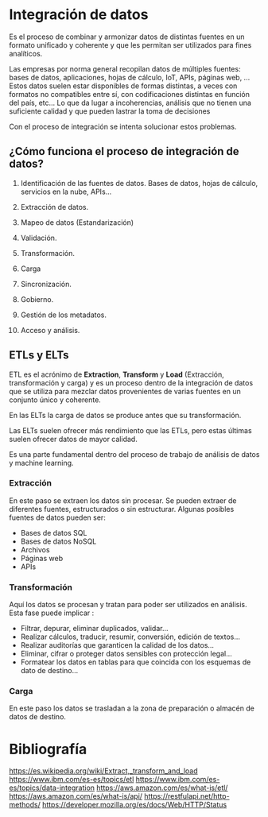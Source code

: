 # Integración de datos

Es el proceso de combinar y armonizar datos de distintas fuentes en un formato unificado y coherente y que les permitan ser utilizados para fines analíticos.

Las empresas por norma general recopilan datos de múltiples fuentes: bases de datos, aplicaciones, hojas de cálculo, IoT, APIs, páginas web, ... Estos datos suelen estar disponibles de formas distintas, a veces con formatos no compatibles entre sí, con codificaciones distintas en función del país, etc... Lo que da lugar a incoherencias, análisis que no tienen una suficiente calidad y que pueden lastrar la toma de decisiones

Con el proceso de integración se intenta solucionar estos problemas.

## ¿Cómo funciona el proceso de integración de datos?

1. Identificación de las fuentes de datos. Bases de datos, hojas de cálculo, servicios en la nube, APIs...

2. Extracción de datos.

3. Mapeo de datos (Estandarización)

4. Validación.

5. Transformación.

6. Carga

7. Sincronización.

8. Gobierno.

9. Gestión de los metadatos.

10. Acceso y análisis.

## ETLs y ELTs

ETL es el acrónimo de **Extraction**, **Transform** y **Load** (Extracción, transformación y carga) y es un proceso dentro de la integración de datos que se utiliza para mezclar datos provenientes de varias fuentes en un conjunto único y coherente.

En las ELTs la carga de datos se produce antes que su transformación. 

Las ELTs suelen ofrecer más rendimiento que las ETLs, pero estas últimas suelen ofrecer datos de mayor calidad.

Es una parte fundamental dentro del proceso de trabajo de análisis de datos y machine learning.

### Extracción

En este paso se extraen los datos sin procesar. Se pueden extraer de diferentes fuentes, estructurados o sin estructurar. Algunas posibles fuentes de datos pueden ser:

- Bases de datos SQL
- Bases de datos NoSQL
- Archivos
- Páginas web
- APIs

### Transformación

Aquí los datos se procesan y tratan para poder ser utilizados en análisis. Esta fase puede implicar :

- Filtrar, depurar, eliminar duplicados, validar...
- Realizar cálculos, traducir, resumir, conversión, edición de textos...
- Realizar auditorías que garanticen la calidad de los datos...
- Eliminar, cifrar o proteger datos sensibles con protección legal...
- Formatear los datos en tablas para que coincida con los esquemas de dato de destino...

### Carga

En este paso los datos se trasladan a la zona de preparación o almacén de datos de destino.

# Bibliografía
https://es.wikipedia.org/wiki/Extract,_transform_and_load 
https://www.ibm.com/es-es/topics/etl
https://www.ibm.com/es-es/topics/data-integration
https://aws.amazon.com/es/what-is/etl/
https://aws.amazon.com/es/what-is/api/
https://restfulapi.net/http-methods/
https://developer.mozilla.org/es/docs/Web/HTTP/Status
